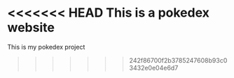 <<<<<<< HEAD
This is a pokedex website
=======
This is my pokedex project
>>>>>>> 242f86700f2b3785247608b93c03432e0e04e6d7
